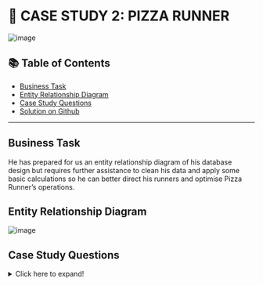 # 🍕 CASE STUDY 2: PIZZA RUNNER
![image](https://8weeksqlchallenge.com/images/case-study-designs/2.png)

## 📚 Table of Contents
- [Business Task](#business-task)
- [Entity Relationship Diagram](#entity-relationship-diagram)
- [Case Study Questions](#case-study-questions)
- [Solution on Github](https://github.com/Kieuhoanh/8-weeks-challenge-with-SQL/blob/main/Case%20Study%202%3A%20Pizza%20Runner/Solution.md)

***

## Business Task
He has prepared for us an entity relationship diagram of his database design but requires further assistance to clean his data and apply some basic calculations so he can better direct his runners and optimise Pizza Runner’s operations.

## Entity Relationship Diagram

![image](https://user-images.githubusercontent.com/81607668/242152356-78099a4e-4d0e-421f-a560-b72e4321f530.png)

## Case Study Questions

<details>
<summary>
Click here to expand!
</summary>

### A. Pizza Metrics
1.How many pizzas were ordered?
2.How many unique customer orders were made?
3.How many successful orders were delivered by each runner?
4.How many of each type of pizza was delivered?
5.How many Vegetarian and Meatlovers were ordered by each customer?
6.What was the maximum number of pizzas delivered in a single order?
7.For each customer, how many delivered pizzas had at least 1 change and how many had no changes?
8.How many pizzas were delivered that had both exclusions and extras?
9.What was the total volume of pizzas ordered for each hour of the day?
10.What was the volume of orders for each day of the week?
### B. Runner and Customer Experience
1.How many runners signed up for each 1 week period? (i.e. week starts 2021-01-01)
2.What was the average time in minutes it took for each runner to arrive at the Pizza Runner HQ to pickup the order?
3.Is there any relationship between the number of pizzas and how long the order takes to prepare?
4.What was the average distance travelled for each customer?
5.What was the difference between the longest and shortest delivery times for all orders?
6.What was the average speed for each runner for each delivery and do you notice any trend for these values?
7.What is the successful delivery percentage for each runner?
</details>

